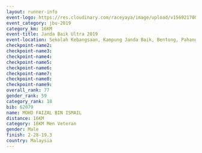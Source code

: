 ```yaml
---
layout: runner-info 
event-logo: https://res.cloudinary.com/raceyaya/image/upload/v1569217009/logo/janda-baik_vch1pc.jpg
event_category: jbu-2019 
category_km: 16KM 
event-title: Janda Baik Ultra 2019 
event-location: Sekolah Kebangsaan, Kampung Janda Baik, Bentong, Pahang, Malaysia 
checkpoint-name2: 
checkpoint-name3: 
checkpoint-name4: 
checkpoint-name5: 
checkpoint-name6: 
checkpoint-name7: 
checkpoint-name8: 
checkpoint-name9: 
overall_rank: 77
gender_rank: 59
category_rank: 18
bib: 62079
name: MOHD FAIZAL BIN ISMAIL
distance: 16KM
category: 16KM Men Veteran
gender: Male
finish: 2-28-19.3
country: Malaysia
---
```

